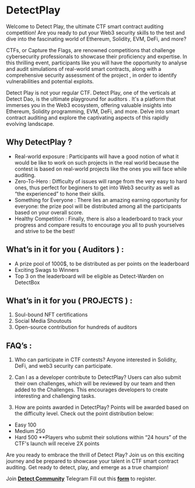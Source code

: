 # DetectPlay

Welcome to Detect Play, the ultimate CTF smart contract auditing competition! Are you ready to put your Web3 security skills to the test and dive into the fascinating world of Ethereum, Solidity, EVM, DeFi, and more?

CTFs, or Capture the Flags, are renowned competitions that challenge cybersecurity professionals to showcase their proficiency and expertise. In this thrilling event, participants like you will have the opportunity to analyse and audit simulations of real-world smart contracts, along with a comprehensive security assessment of the project , in order to identify vulnerabilities and potential exploits.

Detect Play is not your regular CTF. Detect Play, one of the verticals at Detect Dao, is the ultimate playground for auditors . It's a platform that immerses you in the Web3 ecosystem, offering valuable insights into Ethereum, Solidity programming, EVM, DeFi, and more. Delve into smart contract auditing and explore the captivating aspects of this rapidly evolving landscape.

## Why DetectPlay ? 

- Real-world exposure : Participants will have a good notion of what it would be like to work on such projects in the real world because the contest is based on real-world projects like the ones you will face while auditing.
- Zero-To-Hero : Difficulty of issues will range from the very easy to hard ones, thus perfect for beginners to get into Web3 security as well as “the experienced” to hone their skills.
- Something for Everyone : There lies an amazing earning opportunity for everyone: the prize pool will be distributed among all the participants based on your overall score.
- Healthy Competition : Finally, there is also a leaderboard to track your  progress and compare results to encourage you all to push yourselves and strive to be the best!

## What’s in it for you ( Auditors )  : 

- A prize pool of 1000$, to be distributed as per points on the leaderboard
- Exciting Swags to Winners
- Top 3 on the leaderboard will be eligible as Detect-Warden on DetectBox

## What’s in it for you ( PROJECTS ) : 
1. Soul-bound NFT certifications 
2. Social Media Shoutouts 
3. Open-source contribution for hundreds of auditors

## FAQ’s : 

1. Who can participate in CTF contests?
Anyone interested in Solidity, DeFi, and web3 security can participate.

2. Can I as a developer contribute to DetectPlay?
Users can also submit their own challenges, which will be reviewed by our team and then added to the Challenges. This encourages developers to create interesting and challenging tasks.

3. How are points awarded in DetectPlay?
Points will be awarded based on the difficulty level. Check out the point distribution below:
- Easy 100
- Medium 250
- Hard 500
**Players who submit their solutions within “24 hours” of the CTF's launch will receive 2X points

Are you ready to embrace the thrill of Detect Play? Join us on this exciting journey and be prepared to showcase your talent in CTF smart contract auditing. Get ready to detect, play, and emerge as a true champion!

Join **[Detect Community](https://t.me/detectcommunity)** Telegram
Fill out this **[form](https://forms.gle/5qWc2sKxSmYt1Ent8)** to register. 

